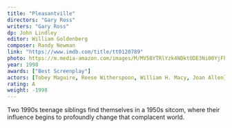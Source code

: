 ```yaml
---
title: "Pleasantville"
directors: "Gary Ross"
writers: "Gary Ross"
dp: John Lindley
editor: William Goldenberg
composer: Randy Newman
link: "https://www.imdb.com/title/tt0120789"
photo: https://m.media-amazon.com/images/M/MV5BYTRlYzk4NDktODE3Ni00YjFkLWFjYmUtNjg1MzdmYmFmOTJkXkEyXkFqcGdeQXVyMTAwMzUyOTc@._V1_FMjpg_UX600_.jpg
year: 1998
awards: ["Best Screenplay"]
actors: [Tobey Maguire, Reese Witherspoon, William H. Macy, Joan Allen]
rating: A
weight: -1998
---
```

Two 1990s teenage siblings find themselves in a 1950s sitcom, where their influence begins to profoundly change that complacent world.
